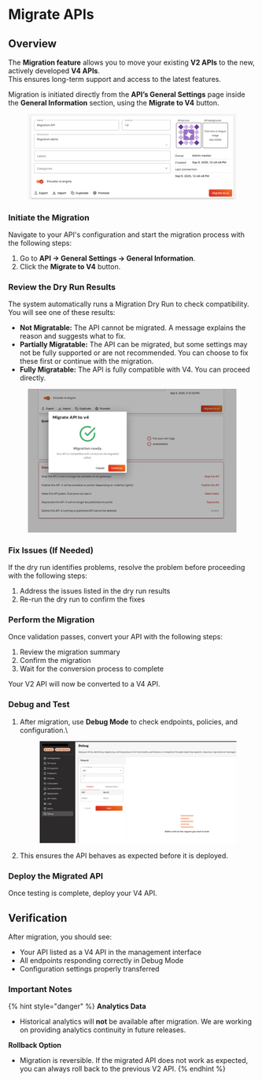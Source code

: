 # Migrate APIs

## Overview

The **Migration feature** allows you to move your existing **V2 APIs** to the new, actively developed **V4 APIs**.\
This ensures long-term support and access to the latest features.

Migration is initiated directly from the **API’s General Settings** page inside the **General Information** section, using the **Migrate to V4** button.

<figure><img src="../../.gitbook/assets/image (338).png" alt=""><figcaption></figcaption></figure>

### Initiate the Migration

Navigate to your API's configuration and start the migration process with the following steps:&#x20;

1. Go to **API → General Settings → General Information**.
2. Click the **Migrate to V4** button.

### Review the Dry Run Results

The system automatically runs a Migration Dry Run to check compatibility. You will see one of these results:

* **Not Migratable:** The API cannot be migrated. A message explains the reason and suggests what to fix.
* **Partially Migratable:** The API can be migrated, but some settings may not be fully supported or are not recommended. You can choose to fix these first or continue with the migration.
* **Fully Migratable:** The API is fully compatible with V4. You can proceed directly.

<figure><img src="../../.gitbook/assets/Screenshot 2025-09-09 at 17.26.29.png" alt=""><figcaption></figcaption></figure>

### Fix Issues (If Needed)

If the dry run identifies problems, resolve the problem before proceeding with the following steps:&#x20;

1. Address the issues listed in the dry run results
2. Re-run the dry run to confirm the fixes

### Perform the Migration

Once validation passes, convert your API with the following steps:&#x20;

1. Review the migration summary
2. Confirm the migration
3. Wait for the conversion process to complete

Your V2 API will now be converted to a V4 API.

### Debug and Test

1.  After migration, use **Debug Mode** to check endpoints, policies, and configuration.\


    <figure><img src="../../.gitbook/assets/Screenshot 2025-09-09 at 17.51.47.png" alt=""><figcaption></figcaption></figure>
2. This ensures the API behaves as expected before it is deployed.

### Deploy the Migrated API

Once testing is complete, deploy your V4 API.

## Verification&#x20;

After migration, you should see:

* Your API listed as a V4 API in the management interface
* All endpoints responding correctly in Debug Mode
* Configuration settings properly transferred

### Important Notes

{% hint style="danger" %}
**Analytics Data**

* Historical analytics will **not** be available after migration. We are working on providing analytics continuity in future releases.

**Rollback Option**

* Migration is reversible. If the migrated API does not work as expected, you can always roll back to the previous V2 API.
{% endhint %}

